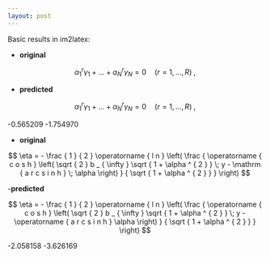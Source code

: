```yaml
---
layout: post
---
```


Basic results in im2latex:

<script type="text/javascript" async src="https://cdn.mathjax.org/mathjax/latest/MathJax.js?config=TeX-MML-AM_CHTML"> </script>

- **original**	

$$	
\alpha _ { 1 } ^ { r } \gamma _ { 1 } + \dots + \alpha _ { N } ^ { r } \gamma _ { N } = 0 \quad ( r = 1 , . . . , R ) \; , 
$$

- **predicted**	

$$	
\alpha _ { 1 } ^ { r } \gamma _ { 1 } + \ldots + \alpha _ { N } ^ { r } \gamma _ { N } = 0 \quad ( r = 1 , . . . , R ) \; , 
$$	

-0.565209	-1.754970	
	
- **original**	

$$	
\eta = - \frac { 1 } { 2 } \operatorname { l n } \left( \frac { \operatorname { c o s h } \left( \sqrt { 2 } b _ { \infty } \sqrt { 1 + \alpha ^ { 2 } } \; y - \mathrm { a r c s i n h } \; \alpha \right) } { \sqrt { 1 + \alpha ^ { 2 } } } \right) 	
$$	

-**predicted**	

$$	
\eta = - \frac { 1 } { 2 } \operatorname { l n } \left( \frac { \operatorname { c o s h } \left( \sqrt { 2 } b _ { \infty } \sqrt { 1 + \alpha ^ { 2 } } \; y - \operatorname { a r c s i n h } \alpha \right) } { \sqrt { 1 + \alpha ^ { 2 } } } \right) $$	

-2.058158	-3.626169
